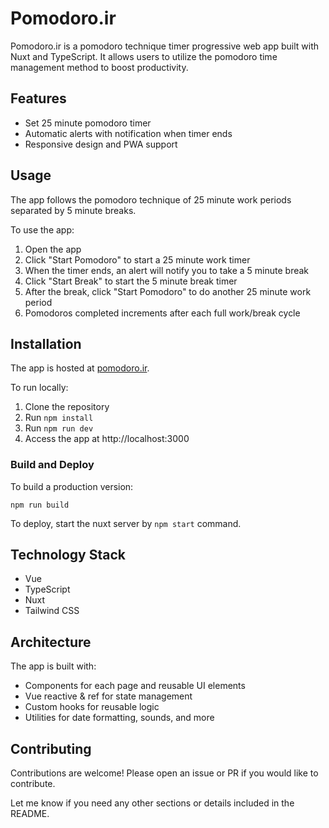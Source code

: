 # Pomodoro.ir

Pomodoro.ir is a pomodoro technique timer progressive web app built with Nuxt and TypeScript. It allows users to utilize the pomodoro time management method to boost productivity.

## Features

- Set 25 minute pomodoro timer
- Automatic alerts with notification when timer ends 
- Responsive design and PWA support

## Usage

The app follows the pomodoro technique of 25 minute work periods separated by 5 minute breaks. 

To use the app:

1. Open the app
2. Click "Start Pomodoro" to start a 25 minute work timer
3. When the timer ends, an alert will notify you to take a 5 minute break
4. Click "Start Break" to start the 5 minute break timer 
5. After the break, click "Start Pomodoro" to do another 25 minute work period
6. Pomodoros completed increments after each full work/break cycle

## Installation

The app is hosted at [pomodoro.ir](https://pomodoro.ir).

To run locally:

1. Clone the repository 
2. Run `npm install`
3. Run `npm run dev`
4. Access the app at http://localhost:3000

### Build and Deploy

To build a production version:

`npm run build`

To deploy, start the nuxt server by `npm start` command.

## Technology Stack

- Vue 
- TypeScript
- Nuxt
- Tailwind CSS

## Architecture

The app is built with:

- Components for each page and reusable UI elements
- Vue reactive & ref for state management
- Custom hooks for reusable logic
- Utilities for date formatting, sounds, and more

## Contributing

Contributions are welcome! Please open an issue or PR if you would like to contribute.

Let me know if you need any other sections or details included in the README.
